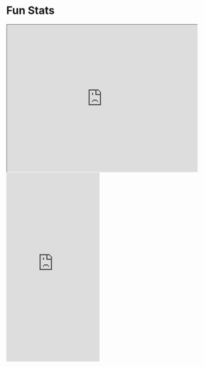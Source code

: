 # Fun Stats

<iframe src="https://steamdb.info/embed/?appid=1435790" height="389" width="100%" loading="lazy"></iframe>

<iframe src="https://discord.com/widget?id=196033962261348355&theme=dark" width="49%" height="500" allowtransparency="true" frameBorder="0" sandbox="allow-popups allow-popups-to-escape-sandbox allow-same-origin allow-scripts"></iframe>
	
<div className="new-div">
</div>